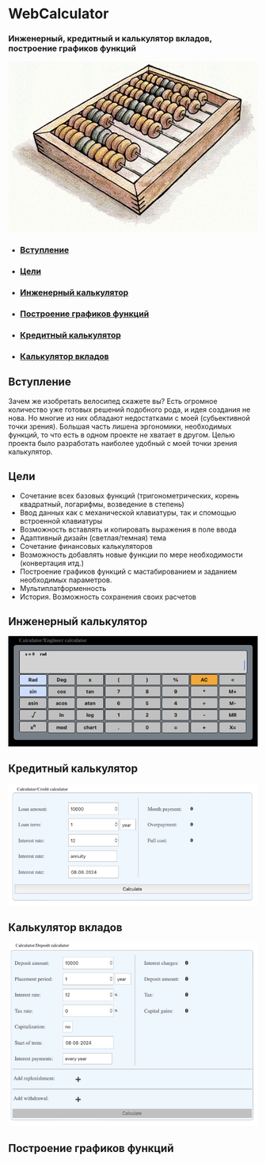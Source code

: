 # WebCalculator
###  Инженерный, кредитный и калькулятор вкладов, построение графиков функций
![abacus](./images/abak.webp)

- ### [Вступление](#вступление)
- ### [Цели](#цели)
- ### [Инженерный калькулятор](#Инженерный-калькулятор)
- ### [Построение графиков функций](#Построение-графиков-функций)
- ### [Кредитный калькулятор](#Кредитный-калькулятор)
- ### [Калькулятор вкладов](#Калькулятор-вкладов)

## Вступление
  Зачем же изобретать велосипед скажете вы?
  Есть огромное количество уже готовых решений подобного рода, и идея создания не нова.
  Но многие из них обладают недостатками с моей (субьективной точки зрения).
  Большая часть лишена эргономики, необходимых функций, то что есть в одном проекте не хватает в другом. 
  Целью проекта было разработать наиболее удобный с моей точки зрения калькулятор.
## Цели
  - Сочетание всех базовых функций (тригонометрических, корень квадратный, логарифмы, возведение в степень)
  - Ввод данных как с механической клавиатуры, так и спомощью встроенной клавиатуры
  - Возможность вставлять и копировать выражения в поле ввода
  - Адаптивный дизайн (светлая/темная) тема
  - Сочетание финансовых калькуляторов
  - Возможность добавлять новые функции по мере необходимости (конвертация итд.)
  - Построение графиков функций с мастабированием и заданием необходимых параметров.
  - Мультиплатформенность
  - История. Возможность сохранения своих расчетов

## Инженерный калькулятор
![engineer](./images/engineer.png)
## Кредитный калькулятор
![credit](./images/credit.png)
## Калькулятор вкладов
![deposit](./images/deposit.png)
## Построение графиков функций


